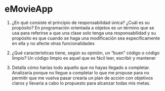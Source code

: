 # eMovieApp

1. ¿En qué consiste el principio de responsabilidad única? ¿Cuál es su propósito?
En programación orientada a objetos es un término que se usa para referirse a que una clase solo tenga una responsabilidad y su propósito es que cuando se haga una modificación sea específicamente en ella y no afecte otras funcionalidades

2. ¿Qué características tiene, según su opinión, un “buen” código o código limpio?
Un código limpio es aquel que es fácil leer, escribir y mantener

3. Detalla cómo harías todo aquello que no hayas llegado a completar.
Analizaría porque no llegue a completar lo que me propuse para no permitir que me vuelva pasar
crearía un plan de acción con objetivos claros 
y llevaría a cabo lo propuesto para alcanzar todas mis metas.
